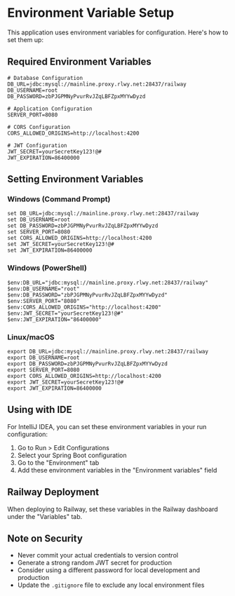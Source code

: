 # Environment Variable Setup

This application uses environment variables for configuration. Here's how to set them up:

## Required Environment Variables

```
# Database Configuration
DB_URL=jdbc:mysql://mainline.proxy.rlwy.net:28437/railway
DB_USERNAME=root
DB_PASSWORD=zbPJGPMNyPvurRvJZqLBFZpxMYYwDyzd

# Application Configuration
SERVER_PORT=8080

# CORS Configuration
CORS_ALLOWED_ORIGINS=http://localhost:4200

# JWT Configuration
JWT_SECRET=yourSecretKey123!@#
JWT_EXPIRATION=86400000
```

## Setting Environment Variables

### Windows (Command Prompt)
```
set DB_URL=jdbc:mysql://mainline.proxy.rlwy.net:28437/railway
set DB_USERNAME=root
set DB_PASSWORD=zbPJGPMNyPvurRvJZqLBFZpxMYYwDyzd
set SERVER_PORT=8080
set CORS_ALLOWED_ORIGINS=http://localhost:4200
set JWT_SECRET=yourSecretKey123!@#
set JWT_EXPIRATION=86400000
```

### Windows (PowerShell)
```
$env:DB_URL="jdbc:mysql://mainline.proxy.rlwy.net:28437/railway"
$env:DB_USERNAME="root"
$env:DB_PASSWORD="zbPJGPMNyPvurRvJZqLBFZpxMYYwDyzd"
$env:SERVER_PORT="8080"
$env:CORS_ALLOWED_ORIGINS="http://localhost:4200"
$env:JWT_SECRET="yourSecretKey123!@#"
$env:JWT_EXPIRATION="86400000"
```

### Linux/macOS
```
export DB_URL=jdbc:mysql://mainline.proxy.rlwy.net:28437/railway
export DB_USERNAME=root
export DB_PASSWORD=zbPJGPMNyPvurRvJZqLBFZpxMYYwDyzd
export SERVER_PORT=8080
export CORS_ALLOWED_ORIGINS=http://localhost:4200
export JWT_SECRET=yourSecretKey123!@#
export JWT_EXPIRATION=86400000
```

## Using with IDE

For IntelliJ IDEA, you can set these environment variables in your run configuration:

1. Go to Run > Edit Configurations
2. Select your Spring Boot configuration
3. Go to the "Environment" tab
4. Add these environment variables in the "Environment variables" field

## Railway Deployment

When deploying to Railway, set these variables in the Railway dashboard under the "Variables" tab.

## Note on Security

- Never commit your actual credentials to version control
- Generate a strong random JWT secret for production
- Consider using a different password for local development and production
- Update the `.gitignore` file to exclude any local environment files 
